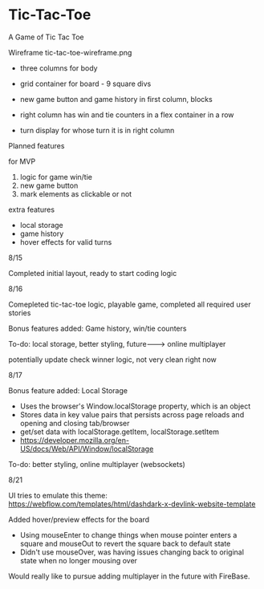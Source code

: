 # Tic-Tac-Toe
A Game of Tic Tac Toe

Wireframe
tic-tac-toe-wireframe.png

* three columns for body

* grid container for board - 9 square divs

* new game button and game history in first column, blocks

* right column has win and tie counters in a flex container in a row

* turn display for whose turn it is in right column

Planned features

for MVP
1. logic for game win/tie
2. new game button
3. mark elements as clickable or not

extra features
    
* local storage
* game history
* hover effects for valid turns

8/15

Completed initial layout, ready to start coding logic

8/16

Comepleted tic-tac-toe logic, playable game, completed all required user stories

Bonus features added: Game history, win/tie counters

To-do: local storage, better styling, future---> online multiplayer
   
potentially update check winner logic, not very clean right now

8/17

Bonus feature added: Local Storage
* Uses the browser's Window.localStorage property, which is an object
* Stores data in key value pairs that persists across page reloads and opening and closing tab/browser
* get/set data with localStorage.getItem, localStorage.setItem
* https://developer.mozilla.org/en-US/docs/Web/API/Window/localStorage

To-do: better styling, online multiplayer (websockets)

8/21

UI tries to emulate this theme: https://webflow.com/templates/html/dashdark-x-devlink-website-template

Added hover/preview effects for the board
* Using mouseEnter to change things when mouse pointer enters a square and mouseOut to revert the square back to default state
* Didn't use mouseOver, was having issues changing back to original state when no longer mousing over

Would really like to pursue adding multiplayer in the future with FireBase.